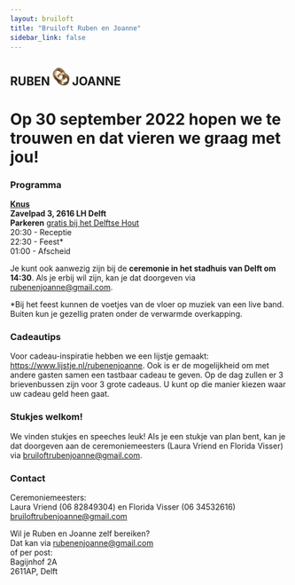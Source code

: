 ```yaml
---
layout: bruiloft
title: "Bruiloft Ruben en Joanne"
sidebar_link: false
---
```

## RUBEN <img src="assets/img/bruiloft/ring.png" class="inline" width="30" /> JOANNE
# Op 30 september 2022 hopen we te trouwen en dat vieren we graag met jou!

### Programma

<a href="https://www.knus.nl/" target="_blank">**Knus**</a><br />
**Zavelpad 3, 2616 LH Delft**<br />
**Parkeren** <a href="https://goo.gl/maps/6ich4TrDPYESJjiz7" target="_blank">gratis bij het Delftse Hout</a><br />
20:30 - Receptie<br />
22:30 - Feest*<br />
01:00 - Afscheid

Je kunt ook aanwezig zijn bij de **ceremonie in het stadhuis van Delft om 14:30**. Als je erbij wil zijn, kan je dat doorgeven via <a href="mailto:rubenenjoanne@gmail.com">rubenenjoanne@gmail.com</a>. 

*Bij het feest kunnen de voetjes van de vloer op muziek van een live band. Buiten kun je gezellig praten onder de verwarmde overkapping.

### Cadeautips
Voor cadeau-inspiratie hebben we een lijstje gemaakt: <a href="https://www.lijstje.nl/rubenenjoanne" target="_blank">https://www.lijstje.nl/rubenenjoanne</a>. Ook is er de mogelijkheid om met andere gasten samen een tastbaar cadeau te geven. Op de dag zullen er 3 brievenbussen zijn voor 3 grote cadeaus. U kunt op die manier kiezen waar uw cadeau geld heen gaat. 

### Stukjes welkom!
We vinden stukjes en speeches leuk! Als je een stukje van plan bent, kan je dat doorgeven aan de ceremoniemeesters (Laura Vriend en Florida Visser) via <a href="mailto:bruiloftrubenjoanne@gmail.com">bruiloftrubenjoanne@gmail.com</a>.

### Contact
Ceremoniemeesters:<br />
Laura Vriend (06 82849304) en Florida Visser (06 34532616)<br />
<a href="mailto:bruiloftrubenjoanne@gmail.com">bruiloftrubenjoanne@gmail.com</a>


Wil je Ruben en Joanne zelf bereiken?<br />
Dat kan via <a href="mailto:rubenenjoanne@gmail.com">rubenenjoanne@gmail.com</a><br />
of per post: <br />
Bagijnhof 2A<br />
2611AP, Delft
